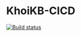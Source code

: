 # KhoiKB-CICD

[![Build status](https://build.appcenter.ms/v0.1/apps/89caeffa-c2db-454d-8735-c987ec15833e/branches/dev/badge)](https://appcenter.ms)
